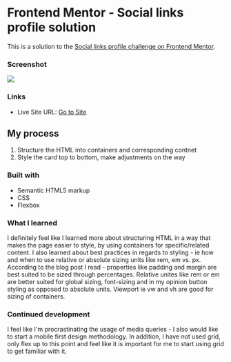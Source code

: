 # Frontend Mentor - Social links profile solution

This is a solution to the [Social links profile challenge on Frontend Mentor](https://www.frontendmentor.io/challenges/social-links-profile-UG32l9m6dQ).


### Screenshot

![](/design/Screenshot%202024-05-15%20at%202.49.02 PM.png)


### Links

- Live Site URL: [Go to Site](https://anthonychaiditya.github.io/social-links-profile/)

## My process

1. Structure the HTML into containers and corresponding contnet
2. Style the card top to bottom, make adjustments on the way

### Built with

- Semantic HTML5 markup
- CSS
- Flexbox

### What I learned

I definitely feel like I learned more about structuring HTML in a way that makes the page easier to style, by using containers for specific/related content. I also learned about best practices in regards to styling - ie how and when to use relative or absolute sizing units like rem, em vs. px. According to the blog post I read - properties like padding and margin are best suited to be sized through percentages. Relative unites like rem or em are better suited for global sizing, font-sizing and in my opinion button styling as opposed to absolute units. Viewport ie vw and vh are good for sizing of containers.

### Continued development

I feel like I'm procrastinating the usage of media queries - I also would like to start a mobile first design methodology. In addition, I have not used grid, only flex up to this point and feel like it is important for me to start using grid to get familiar with it.



